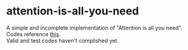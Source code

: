 # attention-is-all-you-need
A simple and incomplete implementation of "Attention is all you need".  
Codes reference [this](https://github.com/jadore801120/attention-is-all-you-need-pytorch).  
Valid and test codes haven't complished yet.

